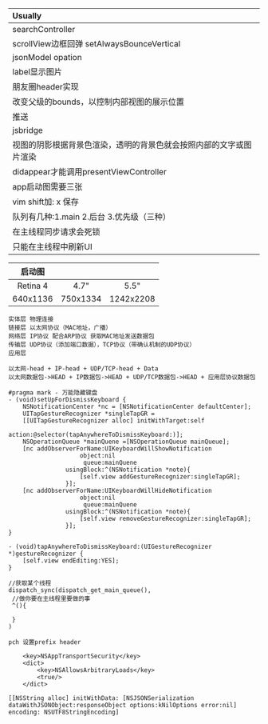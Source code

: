 Usually  |
:------- |
searchController |
scrollView边框回弹  setAlwaysBounceVertical |
jsonModel opation |
label显示图片 |
朋友圈header实现 |
改变父级的bounds，以控制内部视图的展示位置 |
推送 |
jsbridge |
视图的阴影根据背景色渲染，透明的背景色就会按照内部的文字或图片渲染 |
didappear才能调用presentViewController |
app启动图需要三张 |
vim shift加: x 保存 |
队列有几种:1.main 2.后台 3.优先级（三种） |
在主线程同步请求会死锁 |
只能在主线程中刷新UI |


启动图    |||
:------: | :------: | :------:
Retina 4 | 4.7"     | 5.5"
640x1136 | 750x1334 | 1242x2208

```
实体层 物理连接
链接层 以太网协议（MAC地址，广播）
网络层 IP协议 配合ARP协议 获取MAC地址发送数据包
传输层 UDP协议（添加端口数据），TCP协议（带确认机制的UDP协议）
应用层

以太网-head + IP-head + UDP/TCP-head + Data
以太网数据包->HEAD + IP数据包->HEAD + UDP/TCP数据包->HEAD + 应用层协议数据包
```
```
#pragma mark - 万能隐藏键盘
- (void)setUpForDismissKeyboard {
    NSNotificationCenter *nc = [NSNotificationCenter defaultCenter];
    UITapGestureRecognizer *singleTapGR =
    [[UITapGestureRecognizer alloc] initWithTarget:self
                                            action:@selector(tapAnywhereToDismissKeyboard:)];
    NSOperationQueue *mainQuene =[NSOperationQueue mainQueue];
    [nc addObserverForName:UIKeyboardWillShowNotification
                    object:nil
                     queue:mainQuene
                usingBlock:^(NSNotification *note){
                    [self.view addGestureRecognizer:singleTapGR];
                }];
    [nc addObserverForName:UIKeyboardWillHideNotification
                    object:nil
                     queue:mainQuene
                usingBlock:^(NSNotification *note){
                    [self.view removeGestureRecognizer:singleTapGR];
                }];
}

- (void)tapAnywhereToDismissKeyboard:(UIGestureRecognizer *)gestureRecognizer {
    [self.view endEditing:YES];
}
```
```
//获取某个线程
dispatch_sync(dispatch_get_main_queue(),
 //做你要在主线程里要做的事
 ^(){

 }
)
```
```
pch 设置prefix header

	<key>NSAppTransportSecurity</key>
	<dict>
		<key>NSAllowsArbitraryLoads</key>
		<true/>
	</dict>
```
```
[[NSString alloc] initWithData: [NSJSONSerialization dataWithJSONObject:responseObject options:kNilOptions error:nil] encoding: NSUTF8StringEncoding]
```



